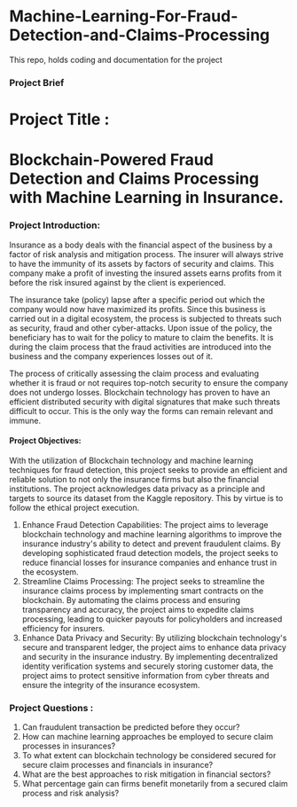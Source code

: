 # Machine-Learning-For-Fraud-Detection-and-Claims-Processing
This repo, holds coding and documentation for the project


### Project Brief


# Project Title :  

# **Blockchain-Powered Fraud Detection and Claims Processing with Machine Learning in Insurance.**

### Project Introduction:

Insurance as a body deals with the financial aspect of the business by a factor of risk analysis and mitigation process. The insurer will always strive to have the immunity of its assets by factors of security and claims. This company make a profit of investing the insured assets earns profits from it before the risk insured against by the client is experienced. 

The insurance take (policy) lapse after a specific period out which the company would now have maximized its profits. Since this business is carried out in a digital ecosystem, the process is subjected to threats such as security, fraud and other cyber-attacks. Upon issue of the policy, the beneficiary has to wait for the policy to mature to claim the benefits. It is during the claim process that the fraud activities are introduced into the business and the company experiences losses out of it.

The process of critically assessing the claim process and evaluating whether it is fraud or not requires top-notch security to ensure the company does not undergo losses. Blockchain technology has proven to have an efficient distributed security with digital signatures that make such threats difficult to occur. This is the only way the forms can remain relevant and immune.



#### Project Objectives:

With the utilization of Blockchain technology and machine learning techniques for fraud detection, this project seeks to provide an efficient and reliable solution to not only the insurance firms but also the financial institutions. The project acknowledges data privacy as a principle and targets to source its dataset from the Kaggle repository. This by virtue is to follow the ethical project execution.
1. Enhance Fraud Detection Capabilities: The project aims to leverage blockchain technology and machine learning algorithms to improve the insurance industry's ability to detect and prevent fraudulent claims. By developing sophisticated fraud detection models, the project seeks to reduce financial losses for insurance companies and enhance trust in the ecosystem.
2. Streamline Claims Processing: The project seeks to streamline the insurance claims process by implementing smart contracts on the blockchain. By automating the claims process and ensuring transparency and accuracy, the project aims to expedite claims processing, leading to quicker payouts for policyholders and increased efficiency for insurers.
3. Enhance Data Privacy and Security: By utilizing blockchain technology's secure and transparent ledger, the project aims to enhance data privacy and security in the insurance industry. By implementing decentralized identity verification systems and securely storing customer data, the project aims to protect sensitive information from cyber threats and ensure the integrity of the insurance ecosystem.


### Project Questions :
1.	Can fraudulent transaction be predicted before they occur? 
2.	How can machine learning approaches be employed to secure claim processes in insurances?
3.	To what extent can blockchain technology be considered secured for secure claim processes and financials in insurance?
4.	What are the best approaches to risk mitigation in financial sectors?
5.	What percentage gain can firms benefit monetarily from a secured claim process and risk analysis?
